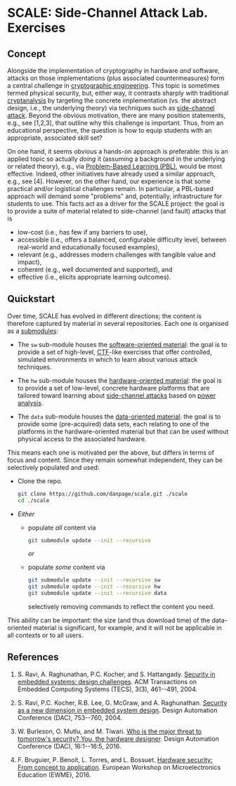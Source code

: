# SCALE: Side-Channel Attack Lab. Exercises

<!--- -------------------------------------------------------------------- --->

## Concept

Alongside the implementation of cryptography in hardware *and* software, 
attacks on those implementations (plus associated countermeasures) form
a central challenge in
[cryptographic engineering](http://en.wikipedia.org/wiki/Cryptographic_engineering).
This topic is sometimes termed physical security, but, either way, it
contrasts sharply with
traditional [cryptanalysis](http://en.wikipedia.org/wiki/Cryptanalysis)
by targeting the concrete implementation (vs. the abstract design, i.e.,
the underlying theory) via techniques such as 
[side-channel attack](http://en.wikipedia.org/wiki/Side-channel_attack).
Beyond the obvious motivation, there are many position statements, e.g.,
see [1,2,3], that outline why this challenge is important.  Thus, from 
an educational perspective, the question is how to equip students with 
an appropriate, associated skill set?  

On one hand, it seems obvious a hands-on approach is preferable: this is
an applied topic so actually *doing* it (assuming a background in the 
underlying or related theory), e.g., via 
[Problem-Based Learning (PBL)](http://en.wikipedia.org/wiki/Problem-based_learning),
would be most effective.  Indeed, other initiatives have already used a
similar approach, e.g., see [4].
However, on the other hand, our experience is that some practical and/or
logistical challenges remain.  In particular, a PBL-based approach will
demand some "problems" and, potentially, infrastructure for students to 
use.  This facts act as a driver for the SCALE project: the goal is to 
provide a suite of material related to side-channel (and fault) attacks 
that is 

- low-cost   (i.e., has few if any barriers to use),
- accessible (i.e., offers a balanced, configurable difficulty level, between real-world and educationally focused examples),
- relevant   (e.g., addresses modern challenges with tangible value and impact),
- coherent   (e.g., well documented and supported), and
- effective  (i.e., elicits appropriate learning outcomes).

<!--- -------------------------------------------------------------------- --->

## Quickstart

Over time, SCALE has evolved in different directions; the content is
therefore captured by material in several repositories.  Each one is 
organised as a
[submodules](http://www.git-scm.com/docs/git-submodule):

- The `sw`
  sub-module houses the
  [software-oriented material](http://www.github.com/danpage/scale-sw):
  the goal is to provide a set of high-level,
  [CTF](http://en.wikipedia.org/wiki/Capture_the_flag#Computer_security)-like
  exercises that offer controlled, simulated environments in which to 
  learn about various attack techniques.
   
- The `hw`
  sub-module houses the 
  [hardware-oriented material](http://www.github.com/danpage/scale-hw):
  the goal is to provide a set of  low-level,
  concrete hardware platforms that are tailored toward learning about
  [side-channel attacks](http://en.wikipedia.org/wiki/Side-channel_attack)
  based on
  [power analysis](http://en.wikipedia.org/wiki/Power_analysis).
   
- The `data` 
  sub-module houses the 
  [    data-oriented material](http://www.github.com/danpage/scale-data):
  the goal is to provide some (pre-acquired) data sets, each relating
  to one of the platforms in the hardware-oriented material but that 
  can be used without physical access to the associated hardware.

This means each one is motivated per the above, but differs in terms 
of focus and content.  Since they remain somewhat independent, they
can be selectively populated and used:

- Clone the repo.

  ```sh
  git clone https://github.com/danpage/scale.git ./scale
  cd ./scale
  ```

- *Either*

  - populate *all*  content via

    ```sh
    git submodule update --init --recursive
    ```

    *or*

  - populate *some* content via  

    ```sh
    git submodule update --init --recursive sw
    git submodule update --init --recursive hw
    git submodule update --init --recursive data
    ```
   
    selectively removing commands to reflect the content you need.

This ability can be important: the size (and thus download time) of 
the data-oriented material is significant, for example, and it will 
not be applicable in all contexts or to all users.  

<!--- -------------------------------------------------------------------- --->

## References

1. S. Ravi, A. Raghunathan, P.C. Kocher, and S. Hattangady.
   [Security in embedded systems: design challenges](http://dl.acm.org/citation.cfm?doid=1015047.1015049).
   ACM Transactions on Embedded Computing Systems (TECS), 3(3), 461--491, 2004.

2. S. Ravi, P.C. Kocher, R.B. Lee, G. McGraw, and A. Raghunathan.
   [Security as a new dimension in embedded system design](http://dl.acm.org/citation.cfm?id=996771).
   Design Automation Conference (DAC), 753--760, 2004.

3. W. Burleson, O. Mutlu, and M. Tiwari.
   [Who is the major threat to tomorrow's security?  You, the hardware designer](http://dl.acm.org/citation.cfm?doid=2897937.2905022).
   Design Automation Conference (DAC), 16:1--16:5, 2016.

4. F. Bruguier, P. Benoit, L. Torres, and L. Bossuet.
   [Hardware security: From concept to application](http://ieeexplore.ieee.org/document/7496483/).
   European Workshop on Microelectronics Education (EWME), 2016.

<!--- -------------------------------------------------------------------- --->
